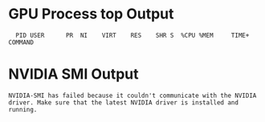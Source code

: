 # GPU Process top Output
```
  PID USER      PR  NI    VIRT    RES    SHR S  %CPU %MEM     TIME+ COMMAND
```
# NVIDIA SMI Output
```
NVIDIA-SMI has failed because it couldn't communicate with the NVIDIA driver. Make sure that the latest NVIDIA driver is installed and running.

```
